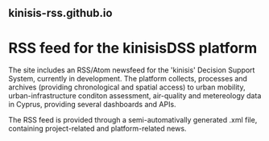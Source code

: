 ## kinisis-rss.github.io
# RSS feed for the kinisisDSS platform
The site includes an RSS/Atom newsfeed for the 'kinisis' Decision Support System, currently in development.
The platform collects, processes and archives (providing chronological and spatial access) to urban mobility, urban-infrastructure conditon assessment, air-quality and metereology data in Cyprus, providing several dashboards and APIs. 

The RSS feed is provided through a semi-automativally generated .xml file, containing project-related and platform-related news.
